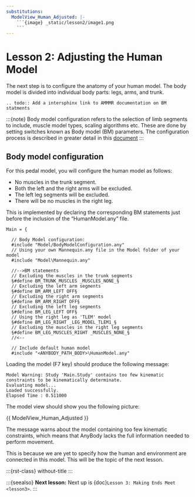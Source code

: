```yaml
---
substitutions:
  ModelView_Human_Adjusted: |-
    ```{image} _static/lesson2/image1.png
    ```
---
```


# Lesson 2: Adjusting the Human Model

The next step is to configure the anatomy of your human model. The body model is divided into individual
body parts: legs, arms, and trunk.

```{eval-rst}
.. todo:: Add a intersphinx link to AMMMR documentation on BM statments
```

:::{note}
Body model configuration refers to the selection of limb segments to include, muscle model types,
scaling algorithms etc. These are done by setting switches known as Body model (BM) parameters.
The configuration process is described in greater detail in this [document](https://anyscript.org/ammr-doc/bm_config/index)
:::

## Body model configuration

For this pedal model, you will configure the human model as follows:

- No muscles in the trunk segment.
- Both the left and the right arms will be excluded.
- The left leg segments will be excluded.
- There will be no muscles in the right leg.

This is implemented by declaring the corresponding BM statements just before
the inclusion of the “HumanModel.any” file.

```AnyScriptDoc
Main = {

  // Body Model configuration:
  #include "Model/BodyModelConfiguration.any"
  // Using your own Mannequin.any file in the Model folder of your model
  #include "Model\Mannequin.any"

  //-->BM statements
  // Excluding the muscles in the trunk segments
  §#define BM_TRUNK_MUSCLES _MUSCLES_NONE_§
  // Excluding the left arm segments
  §#define BM_ARM_LEFT OFF§
  // Excluding the right arm segments
  §#define BM_ARM_RIGHT OFF§
  // Excluding the left leg segments
  §#define BM_LEG_LEFT OFF§
  // Using the right leg as 'TLEM' model
  §#define BM_LEG_RIGHT _LEG_MODEL_TLEM1_§
  // Excluding the muscles in the right leg segments
  §#define BM_LEG_MUSCLES_RIGHT _MUSCLES_NONE_§
  //<--

  // Include default human model
  #include "<ANYBODY_PATH_BODY>\HumanModel.any"
```

Loading the model (F7 key) should produce the following message:

```none
Model Warning: Study 'Main.Study' contains too few kinematic constraints to be kinematically determinate.
Evaluating model...
Loaded successfully.
Elapsed Time : 0.511000
```

The model view should show you the following picture:

{{ ModelView_Human_Adjusted }}

The message warns about the model containing too few kinematic
constraints, which means that AnyBody lacks the full information needed to perform movement.

This is because we are yet to specify how the human and environment are connected in this model.
This will be the topic of the next lesson.

:::{rst-class} without-title
:::

:::{seealso}
**Next lesson:** Next up is {doc}`Lesson 3: Making Ends Meet <lesson3>`.
:::
